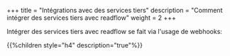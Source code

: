 +++
title = "Intégrations avec des services tiers"
description = "Comment intégrer des services tiers avec readflow"
weight = 2
+++

Intégrer des services tiers avec readflow se fait via l'usage de webhooks:

{{%children style="h4" description="true"%}}
